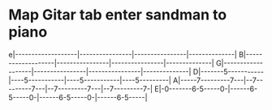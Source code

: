 # Map Gitar tab enter sandman to piano


e|-------------------|----------------|----------------|--------------|
B|-------------------|----------------|----------------|--------------|
G|-------------------|----------------|----------------|--------------|
D|-------5-----------|----5-----------|----5-----------|----5---------|
A|-----7---------7---|--7---------7---|--7---------7---|--7---------7-|
E|-0-------6-5-----0-|------6-5-----0-|------6-5-----0-|------6-5-----|

